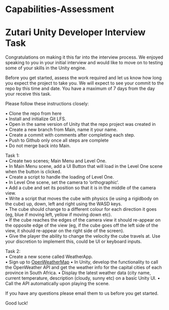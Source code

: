 # Capabilities-Assessment #

# **Zutari Unity Developer Interview Task** #

Congratulations on making it this far into the interview process. We enjoyed speaking to you in your initial interview and would like to move on to testing some of your skills in the Unity engine.

Before you get started, assess the work required and let us know how long you expect the project to take you. We will expect to see your commit to the repo by this time and date. You have a maximum of 7 days from the day your receive this task.

Please follow these instructions closely:<br>

•	Clone the repo from here<br>
•	Install and initialize Git LFS.<br>
•	Open in the same version of Unity that the repo project was created in<br>
•	Create a new branch from Main, name it your name.<br>
•	Create a commit with comments after completing each step.<br>
•	Push to Github only once all steps are complete<br>
•	Do not merge back into Main.<br>

Task 1:<br>
•	Create two scenes; Main Menu and Level One. <br>
•	In Main Menu scene, add a UI Button that will load in the Level One scene when the button is clicked.<br>
•	Create a script to handle the loading of Level One.<br>
•	In Level One scene, set the camera to ‘orthographic’.<br>
•	Add a cube and set its position so that it is in the middle of the camera view.<br>
•	Write a script that moves the cube with physics (ie using a rigidbody on the cube) up, down, left and right using the WASD keys.<br>
•	The cube should change to a different colour for each direction it goes (eg, blue if moving left, yellow if moving down etc).<br>
•	If the cube reaches the edges of the camera view it should re-appear on the opposite edge of the view (eg, if the cube goes off the left side of the view, it should re-appear on the right side of the screen).<br>
•	Give the player the ability to change the velocity the cube travels at. Use your discretion to implement this, could be UI or keyboard inputs.<br>

Task 2:<br>
•	Create a new scene called WeatherApp. <br>
•	Sign up to [OpenWeatherMap](https://openweathermap.org/)
•	In Unity, develop the functionality to call the OpenWeather API and get the weather info for the capital cities of each province in South Africa.
•	Display the latest weather data (city name, current temperature, description (cloudy, sunny etc) on a basic Unity UI.
•	Call the API automatically upon playing the scene.

If you have any questions please email them to us before you get started.

Good luck!
